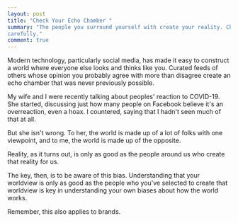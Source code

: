 ```yaml
---
layout: post
title: "Check Your Echo Chamber "
summary: "The people you surround yourself with create your reality. Choose
carefully."
comment: true
---
```


Modern technology, particularly social media, has made it easy to construct a
world where everyone else looks and thinks like you. Curated feeds of others
whose opinion you probably agree with more than disagree create an echo chamber
that was never previously possible. 

My wife and I were recently talking about peoples' reaction to COVID-19. She started,
discussing just how many people on Facebook believe it's an overreaction, even a hoax. 
I countered, saying that I hadn't seen much of that at all. 

But she isn't wrong. To her, the world is made up of a lot of folks with one
viewpoint, and to me, the world is made up of the opposite. 

Reality, as it turns out, is only as good as the people around us who create that
reality for us.

The key, then, is to be aware of this bias. Understanding that your worldview is
only as good as the people who you've selected to create that worldview is key
in understanding your own biases about how the world works. 

Remember, this also applies to brands. 
